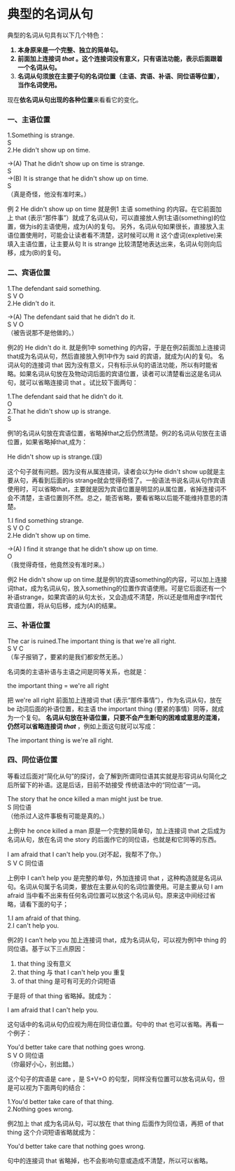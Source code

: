 # 典型的名词从句

典型的名词从句具有以下几个特色：  
<b>
1. 本身原来是一个完整、独立的简单句。  
2. 前面加上连接词 <em>that</em> 。这个连接词没有意义，只有语法功能，表示后面跟着一个名词从句。  
3. 名词从句须放在主要子句的名词位置（主语、宾语、补语、同位语等位置），当作名词使用。</b>  

现在<b>依名词从句出现的各种位置</b>来看看它的变化。  

### 一、主语位置

>  
1.Something is strange.    
S   
2.He didn't show up on time.  
>>  
→(A) That he didn’t show up on time is strange.  
S  
→(B) It is strange that he didn't show up on time.  
S  
（真是奇怪，他没有准时来。）  

例 2 He didn't show up on time 就是例1 主语 something 的内容。在它前面加上 that  (表示“那件事”）就成了名词从句，可以直接放人例1主语(something)的位置，做为is的主语使用，成为(A)的复句。
另外，名词从句如果很长，直接放入主语位置使用时，可能会让读者看不清楚，这时候可以用 it 这个虚词(expletive)来填入主语位置，让主要从句 It is strange 比较清楚地表达出来，名词从句则向后移，成为(B)的复句。

### 二、宾语位置

>   
1.The defendant said something.  
S V O  
2.He didn't do it.  
>>  
→(A) The defendant said that he didn’t do it.  
S V O  
（被告说那不是他做的。）  

例2的 He didn't do it. 就是例1中 something 的内容，于是在例2前面加上连接词that成为名词从句，然后直接放入例1中作为 said 的宾语，就成为(A)的复句。
名词从句的连接词 that 因为没有意义，只有标示从句的语法功能，所以有时能省略。如果名词从句放在及物动词后面的宾语位置，读者可以清楚看出这是名词从句，就可以省略连接词 that 。试比较下面两句：  
>   
1.The defendant said that he didn't do it.  
O  
2.That he didn't show up is strange.  
S  

例1的名词从句放在宾语位置，省略掉that之后仍然清楚。例2的名词从句放在主语位置，如果省略掉that,成为：  
>  
He didn't show up is strange.(误)  

这个句子就有问题。因为没有从属连接词，读者会以为He didn't show up就是主要从句，再看到后面的is strange就会觉得奇怪了。一般语法书说名词从句作宾语使用时，可以省略that，主要就是因为宾语位置是明显的从属位置，省掉连接词不会不清楚，主语位置则不然。总之，能否省略，要看省略以后能不能维持意思的清楚。  
>  
1.I find something strange.  
S V O C  
2.He didn't show up on time.  
>>  
→(A) I find it strange that he didn't show up on time.  
O  
（我觉得奇怪，他竟然没有准时来。）  

例2 He didn't show up on time.就是例1的宾语something的内容，可以加上连接词that，成为名词从句，放入something的位置作宾语使用。可是它后面还有一个补语strange，如果宾语的从句太长，又会造成不清楚，所以还是借用虚字it暂代宾语位置，将从句后移，成为(A)的结果。

### 三、补语位置

>  
The car is ruined.The important thing is that we're all right.  
S V C  
（车子报销了，要紧的是我们都安然无恙。）  

名词类的主语补语与主语之间是同等关系，也就是：  
>  
the important thing = we're all right  

把 we're all right 前面加上连接词 that  (表示“那件事情”），作为名词从句，放在 be 动词后面的补语位置，和主语 the important thing (要紧的事情）同等，就成为一个复句。
<b>名词从句放在补语位置，只要不会产生断句的困难或意思的混淆，仍然可以省略连接词 <em>that</em> </b>，例如上面这句就可以写成：  
>  
The important thing is we're all right.  

### 四、同位语位置


等看过后面对“简化从句”的探讨，会了解到所谓同位语其实就是形容词从句简化之后所留下的补语。这是后话，目前不妨接受 传统语法中的“同位语”一词。  
>  
The story that he once killed a man might just be true.  
S 同位语  
（他杀过人这件事极有可能是真的。）  

上例中 he once killed a man 原是一个完整的简单句，加上连接词 that 之后成为名词从句，放在名词 the story 的后面作它的同位语，也就是和它同等的东西。  
>  
I am afraid that I can't help you.(对不起，我帮不了你。）  
S V C 同位语  

上例中 I can’t help you   是完整的单句，外加连接词 that ，这种构造就是名词从句。名词从句属于名词类，要放在主要从句的名词位置使用。可是主要从句 I am afraid 当中看不出来有任何名词位置可以放这个名词从句。原来这中间经过省略，请看下面的句子；  
>  
1.I am afraid of that thing.  
2.I can't help you.  

例2的 I can’t help you 加上连接词 that，成为名词从句，可以视为例1中 thing 的同位语。基于以下三点原因：  
1. that thing 没有意义
2. that thing 与 that I can't help you 重复
3. of that thing 是可有可无的介词短语  

于是将 of that thing 省略掉。就成为：  
>  
I am afraid that I can't help you.  

这句话中的名词从句仍应视为用在同位语位置。句中的 that 也可以省略。再看一个例子：  
>  
You'd better take care that nothing goes wrong.  
S V O 同位语  
（你最好小心，别出錯。）  

这个句子的宾语是 care ，是 S+V+O 的句型，同样没有位置可以放名词从句，但是可以视为下面两句的结合：  
>  
1.You'd better take care of that thing.  
2.Nothing goes wrong.  

例2加上 that 成为名词从句，可以放在 that thing 后面作为同位语，再把 of that thing 这个介词短语省略就成为：  
>   
You'd better take care that nothing goes wrong.  

句中的连接词 that 省略掉，也不会影响句意或造成不清楚，所以可以省略。